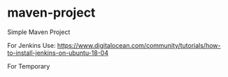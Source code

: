 # maven-project

Simple Maven Project

For Jenkins Use: https://www.digitalocean.com/community/tutorials/how-to-install-jenkins-on-ubuntu-18-04

For Temporary
